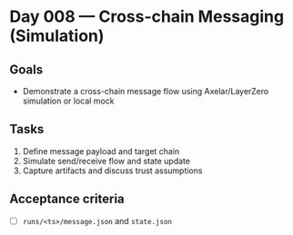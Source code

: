 # Day 008 — Cross-chain Messaging (Simulation)

## Goals
- Demonstrate a cross-chain message flow using Axelar/LayerZero simulation or local mock

## Tasks
1) Define message payload and target chain
2) Simulate send/receive flow and state update
3) Capture artifacts and discuss trust assumptions

## Acceptance criteria
- [ ] `runs/<ts>/message.json` and `state.json`
